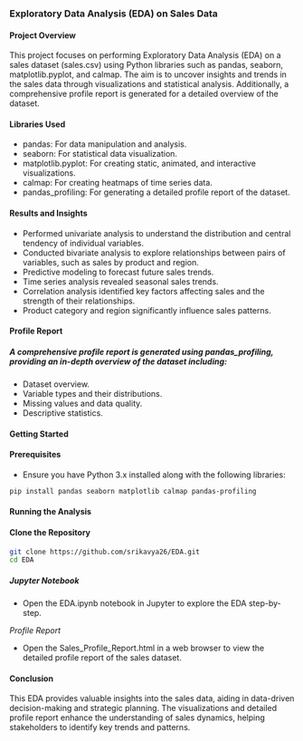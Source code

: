 ### Exploratory Data Analysis (EDA) on Sales Data
#### Project Overview
This project focuses on performing Exploratory Data Analysis (EDA) on a sales dataset (sales.csv) using Python libraries such as pandas, seaborn, matplotlib.pyplot, and calmap. The aim is to uncover insights and trends in the sales data through visualizations and statistical analysis. Additionally, a comprehensive profile report is generated for a detailed overview of the dataset.
#### Libraries Used
- pandas: For data manipulation and analysis.
- seaborn: For statistical data visualization.
- matplotlib.pyplot: For creating static, animated, and interactive visualizations.
- calmap: For creating heatmaps of time series data.
- pandas_profiling: For generating a detailed profile report of the dataset.
#### Results and Insights
- Performed univariate analysis to understand the distribution and central tendency of individual variables.
- Conducted bivariate analysis to explore relationships between pairs of variables, such as sales by product and region.
- Predictive modeling to forecast future sales trends.
- Time series analysis revealed seasonal sales trends.
- Correlation analysis identified key factors affecting sales and the strength of their relationships.
- Product category and region significantly influence sales patterns.
####  Profile Report
##### A comprehensive profile report is generated using pandas_profiling, providing an in-depth overview of the dataset including:
- Dataset overview.
- Variable types and their distributions.
- Missing values and data quality.
- Descriptive statistics.
#### Getting Started
#### Prerequisites
- Ensure you have Python 3.x installed along with the following libraries:
``` bash
pip install pandas seaborn matplotlib calmap pandas-profiling
```
#### Running the Analysis
#### Clone the Repository

``` bash
git clone https://github.com/srikavya26/EDA.git
cd EDA
```
##### Jupyter Notebook
- Open the EDA.ipynb notebook in Jupyter to explore the EDA step-by-step.

*Profile Report*
- Open the Sales_Profile_Report.html in a web browser to view the detailed profile report of the sales dataset.

#### Conclusion
This EDA provides valuable insights into the sales data, aiding in data-driven decision-making and strategic planning. The visualizations and detailed profile report enhance the understanding of sales dynamics, helping stakeholders to identify key trends and patterns.



